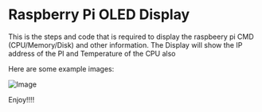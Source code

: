 # Raspberry Pi OLED Display
This is the steps and code that is required to display the raspbeery pi CMD (CPU/Memory/Disk) and other information.
The Display will show the IP address of the PI and Temperature of the CPU also

Here are some example images:

![Image](https://github.com/skybungee/raspi_oled_display/blob/main/images/IMG_20210612_112500407.jpg)

Enjoy!!!!
